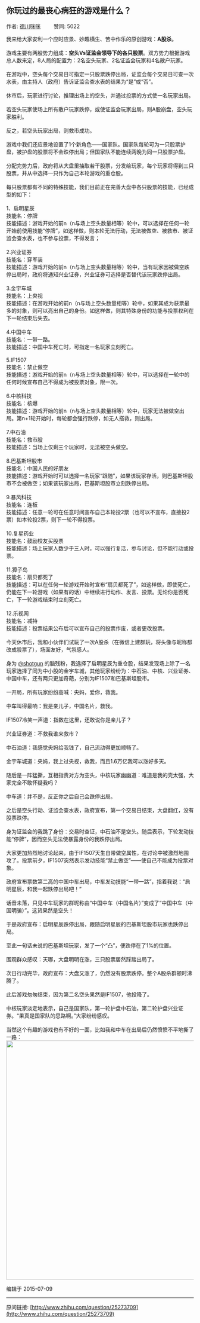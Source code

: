 ## 你玩过的最丧心病狂的游戏是什么？

作者: [德川咪咪](http://www.zhihu.com/people/de-chuan-mi-mi)&nbsp;&nbsp;&nbsp;&nbsp;&nbsp;&nbsp;&nbsp;&nbsp; 赞同: 5022


我来给大家安利一个应时应景、妙趣横生、苦中作乐的原创游戏：<b>A股杀</b>。<br><br>游戏主要有两股势力组成：<b>空头Vs证监会领导下的各只股票</b>。双方势力根据游戏总人数来定，8人局的配置为：2名空头玩家、2名证监会玩家和4名散户玩家。<br><br>在游戏中，空头每个交易日可指定一只股票跌停出局，证监会每个交易日可查一次水表，由主持人（政府）告诉证监会查水表的结果为“是”或“否”。<br><br>休市后，玩家进行讨论，推理出场上的空头，并通过投票的方式使一名玩家出局。<br><br>若空头玩家使场上所有散户玩家跌停，或使证监会玩家出局，则A股崩盘，空头玩家胜利。<br><br>反之，若空头玩家出局，则救市成功。<br><br>游戏中我们还应景地设置了1个新角色——国家队。国家队每轮可为一只股票护盘，被护盘的股票将不会跌停出局；但国家队不能连续两晚为同一只股票护盘。<br><br>分配完势力后，政府将从大盘里抽取若干股票，分发给玩家，每个玩家将得到三只股票，并从中选择一只作为自己本轮游戏的重仓股。<br><br>每只股票都有不同的特殊技能，我们目前正在完善大盘中各只股票的技能，已经成型的如下：<br><br>1、启明星辰<br>技能名：停牌<br>技能描述：游戏开始的前n（n与场上空头数量相等）轮中，可以选择在任何一轮开始前使用技能“停牌”，如这样做，则本轮无法行动，无法被做空、被救市、被证监会查水表，也不参与投票，不得发言；<br><br>2.兴业证券<br>技能名：穿军装<br>技能描述：游戏开始的前n（n与场上空头数量相等）轮中，当有玩家因被做空跌停出局时，政府将通知兴业证券，兴业证券可选择是否替代该玩家跌停出局。<br><br>3.金宇车城<br>技能名：上央视<br>技能描述：在游戏开始的前n（n与场上空头数量相等）轮中，如果其成为获票最多的对象，则可以亮出自己的身份。如这样做，则其特殊身份的功能与投票权利在下一轮结束后失去。<br><br>4.中国中车<br>技能名：一带一路。<br>技能描述：中国中车死亡时，可指定一名玩家立刻死亡。<br><br>5.IF1507<br>技能名：禁止做空<br>技能描述：游戏开始的前n（n与场上空头数量相等）轮中，可以选择在一轮中的任何时候宣布自己不得成为被投票对象，限一次。<br><br>6.中核科技<br>技能名：核爆<br>技能描述：游戏开始的前n（n与场上空头数量相等）轮中，玩家无法被做空出局。第n+1轮开始时，每轮都会强行跌停，如无人搭救，则出局。<br><br>7.中石油<br>技能名：救市股<br>技能描述：当场上仅剩三个玩家时，无法被空头做空。<br><br>8.巴基斯坦股市<br>技能名：中国人民的好朋友<br>技能描述：游戏开始时可以选择一名玩家“跟随”，如果该玩家存活，则巴基斯坦股市不会被做空；如果该玩家出局，巴基斯坦股市立刻跌停出局。<br><br>9.暴风科技<br>技能名：连板<br>技能描述：任意一轮可在任意时间宣布自己本轮投2票（也可以不宣布，直接投2票）如本轮投2票，则下一轮不得投票。<br><br>10.复星药业<br>技能名：鼓励校友买股票<br>技能描述：场上玩家人数少于三人时，可以强行复活，参与讨论，但不能行动或投票。<br><br>11.獐子岛<br>技能名：扇贝都死了<br>技能描述：可以在任何一轮游戏开始时宣布“扇贝都死了”，如这样做，即使死亡，仍能在下一轮游戏（如果有的话）中继续进行动作、发言、投票。无论你是否死亡，下一轮游戏结束时立刻死亡。<br><br>12.乐视网<br>技能名：减持<br>技能描述：投票结果公布后可以宣布自己的投票作废，或者更改投票。<br><br>今天休市后，我和小伙伴们试玩了一次A股杀（在微信上建群玩，将头像与昵称都改成股票了），场面友好，气氛感人。<br><br>身为 <a data-hash="a3183ce0664ac190c8ad28147ba49b5a" href="http://www.zhihu.com/people/a3183ce0664ac190c8ad28147ba49b5a" class="member_mention" data-tip="p$b$a3183ce0664ac190c8ad28147ba49b5a">@shotgun</a>  的脑残粉，我选择了启明星辰为重仓股，结果发现场上除了一名玩家选择了同为中小股的金宇车城，其他玩家纷纷为：中石油、中核、兴业证券、中国中车，还有两只更加奇葩，分别为IF1507和巴基斯坦股市。 <br><br>一开局，所有玩家纷纷高喊：央妈，爱你，救我。<br><br>中车叫得最响：我是亲儿子，中国名片，救我。<br><br>IF1507冷笑一声道：指数在这里，还敢说你是亲儿子？<br><br>兴业证券道：不救我谁来救市？<br><br>中石油道：我感觉央妈给我钱了，自己流动得更加顺畅了。<br><br>金宇车城道：央妈，我上过央视，救我，而且1.6万亿我可以涨好多天。<br><br>随后是一阵猛撕，互相指责对方为空头，中核玩家幽幽道：难道是我的壳太强，大家完全不敢怀疑我吗？<br><br>中车道：并不是，反正你之后自己会跌停出局。<br><br>之后是空头行动、证监会查水表，政府宣布，第一个交易日结束，大盘翻红，没有股票跌停。<br><br>身为证监会的我跳了身份：交易时查证，中石油不是空头。随后表示，下轮发动技能“停牌”，因而空头无法使暴露身份的我跌停出局。<br><br>大家更加热烈地讨论起来，由于IF1507天生自带做空属性，在讨论中被激烈地围攻了。投票前夕，IF1507突然表示发动技能“禁止做空”——使自己不能成为投票对象。<br><br>政府宣布票数第二高的中国中车出局，中车发动技能“一带一路”，指着我说：“启明星辰，和我一起跌停出局吧！”<br><br>话音未落，只见中车玩家的群昵称由“中国中车（中国名片）”变成了“中国中车（中国明骗）”。这货果然是空头！<br><br>于是政府宣布：启明星辰跌停出局，跟随启明星辰的巴基斯坦股市玩家也跌停出局。<br><br>至此一句话未说的巴基斯坦玩家，发了一个“凸”，便跌停在了1%的位置。<br><br>围观群众感叹：天哪，大盘明明在涨，三只股票居然踩踏出局了。<br><br>次日行动完毕，政府宣布：大盘又涨了，仍然没有股票跌停。整个A股杀群顿时沸腾了。<br><br>此后游戏匆匆结束，因为第二名空头果然是IF1507，他投降了。<br><br>中核玩家淡定地表示，自己是国家队，第一轮护盘中石油，第二轮护盘兴业证券。“果真是国家队的思路啊。”大家纷纷感叹。<br><br>当然这个有趣的游戏也有不好的一面，比如我和中车在出局后仍然愤愤不平地撕了一路：<br><img src="http://pic3.zhimg.com/f559f8db3adc6afda9c19330019e5dfe_b.jpg" data-rawwidth="640" data-rawheight="2600" class="origin_image zh-lightbox-thumb" width="640" data-original="http://pic3.zhimg.com/f559f8db3adc6afda9c19330019e5dfe_r.jpg">



编辑于 2015-07-09



---
原问链接: [http://www.zhihu.com/question/25273709](http://www.zhihu.com/question/25273709)